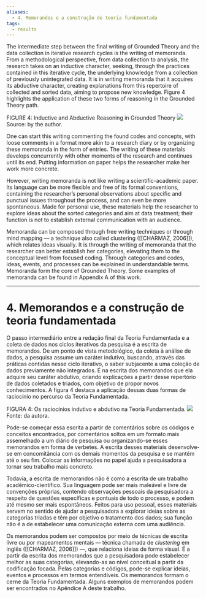 ```yaml
---
aliases:
  - 4. Memorandos e a construção de teoria fundamentada
tags:
  - results
---
```

The intermediate step between the final writing of Grounded Theory and the data collection in iterative research cycles is the writing of memoranda. From a methodological perspective, from data collection to analysis, the research takes on an inductive character, seeking, through the practices contained in this iterative cycle, the underlying knowledge from a collection of previously unintegrated data. It is in writing memoranda that it acquires its abductive character, creating explanations from this repertoire of collected and sorted data, aiming to propose new knowledge. Figure 4 highlights the application of these two forms of reasoning in the Grounded Theory path.

FIGURE 4: Inductive and Abductive Reasoning in Grounded Theory
![](http://fabianelima.com/UFPR/quali/assets/img/info-grounded-theory-raciocinios.png)
Source: by the author.

One can start this writing commenting the found codes and concepts, with loose comments in a format more akin to a research diary or by organizing these memoranda in the form of entries. The writing of these materials develops concurrently with other moments of the research and continues until its end. Putting information on paper helps the researcher make her work more concrete.

However, writing memoranda is not like writing a scientific-academic paper. Its language can be more flexible and free of its formal conventions, containing the researcher’s personal observations about specific and punctual issues throughout the process, and can even be more spontaneous. Made for personal use, these materials help the researcher to explore ideas about the sorted categories and aim at data treatment; their function is not to establish external communication with an audience.

Memoranda can be composed through free writing techniques or through mind mapping — a technique also called clustering ([[CHARMAZ, 2006]]), which relates ideas visually. It is through the writing of memoranda that the researcher can better establish her categories, elevating them to the conceptual level from focused coding. Through categories and codes, ideas, events, and processes can be explained in understandable terms. Memoranda form the core of Grounded Theory. Some examples of memoranda can be found in Appendix A of this work.

---
# 4. Memorandos e a construção de teoria fundamentada
O passo intermediário entre a redação final da Teoria Fundamentada e a coleta de dados nos ciclos iterativos da pesquisa é a escrita de memorandos. De um ponto de vista metodológico, da coleta à análise de dados, a pesquisa assume um caráter indutivo, buscando, através das práticas contidas nesse ciclo iterativo, o saber subjacente a uma coleção de dados previamente não integrados. É na escrita dos memorandos que ela adquire seu caráter abdutivo, criando explicações a partir desse repertório de dados coletados e triados, com objetivo de propor novos conhecimentos. A figura 4 destaca a aplicação dessas duas formas de raciocínio no percurso da Teoria Fundamentada.

FIGURA 4: Os raciocínios indutivo e abdutivo na Teoria Fundamentada.
![](http://fabianelima.com/UFPR/quali/assets/img/info-grounded-theory-raciocinios.png)
Fonte: da autora.

Pode-se começar essa escrita a partir de comentários sobre os códigos e conceitos encontrados, por comentários soltos em um formato mais assemelhado a um diário de pesquisa ou organizando-se esses memorandos em forma de verbetes. A escrita desses materiais desenvolve-se em concomitância com os demais momentos da pesquisa e se mantém até o seu fim. Colocar as informações no papel ajuda a pesquisadora a tornar seu trabalho mais concreto.

Todavia, a escrita de memorandos não é como a escrita de um trabalho acadêmico-científico. Sua linguagem pode ser mais maleável e livre de convenções próprias, contendo observações pessoais da pesquisadora a respeito de questões específicas e pontuais de todo o processo, e podem até mesmo ser mais espontâneos. Feitos para uso pessoal, esses materiais servem no sentido de ajudar a pesquisadora a explorar ideias sobre as categorias triadas e têm por objetivo o tratamento dos dados; sua função não é a de estabelecer uma comunicação externa com uma audiência.

Os memorandos podem ser compostos por meio de técnicas de escrita livre ou por mapeamentos mentais — técnica chamada de _clustering_ em inglês ([[CHARMAZ, 2006]]) —, que relaciona ideias de forma visual. É a partir da escrita dos memorandos que a pesquisadora pode estabelecer melhor as suas categorias, elevando-as ao nível conceitual a partir da codificação focada. Pelas categorias e códigos, pode-se explicar ideias, eventos e processos em termos entendíveis. Os memorandos formam o cerne da Teoria Fundamentada. Alguns exemplos de memorandos podem ser encontrados no Apêndice A deste trabalho.